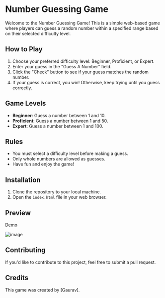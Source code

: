 # Number Guessing Game

Welcome to the Number Guessing Game! This is a simple web-based game where players can guess a random number within a specified range based on their selected difficulty level.

## How to Play

1. Choose your preferred difficulty level: Beginner, Proficient, or Expert.
2. Enter your guess in the "Guess A Number" field.
3. Click the "Check" button to see if your guess matches the random number.
4. If your guess is correct, you win! Otherwise, keep trying until you guess correctly.

## Game Levels

- **Beginner**: Guess a number between 1 and 10.
- **Proficient**: Guess a number between 1 and 50.
- **Expert**: Guess a number between 1 and 100.

## Rules

- You must select a difficulty level before making a guess.
- Only whole numbers are allowed as guesses.
- Have fun and enjoy the game!

## Installation

1. Clone the repository to your local machine.
2. Open the `index.html` file in your web browser.

## Preview
<a href="https://itz-gaurav74.github.io/Number-Guessing/" target="_blank">Demo</a>

![image](https://github.com/itz-gaurav74/Number-Guessing/assets/116722012/5f810f14-7ae1-4382-94b9-384b8c740085)


## Contributing

If you'd like to contribute to this project, feel free to submit a pull request.

## Credits

This game was created by [Gaurav].
